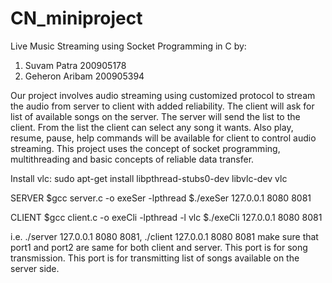 # CN_miniproject

Live Music Streaming using Socket Programming in C by:
  1. Suvam Patra 200905178
  2. Geheron Aribam 200905394
  
Our project involves audio streaming using customized protocol to stream the audio from server to client with added reliability.
The client will ask for list of available songs on the server. The server will send the list to the client. From the list the client can select any song it wants. Also play, resume, pause, help commands will be available for client to control audio streaming.
This project uses the concept of socket programming, multithreading and basic concepts of reliable data transfer.

Install vlc:
  sudo apt-get install libpthread-stubs0-dev libvlc-dev vlc


SERVER
$gcc server.c -o exeSer -lpthread
$./exeSer 127.0.0.1 8080 8081


CLIENT
$gcc client.c -o exeCli -lpthread -l vlc
$./exeCli 127.0.0.1 8080 8081

i.e. ./server 127.0.0.1 8080 8081, ./client 127.0.0.1 8080 8081 make sure that port1 and port2 are same for both client and server.
<port-no-1> This port is for song transmission.
<port-no-2> This port is for transmitting list of songs available on the server side.
